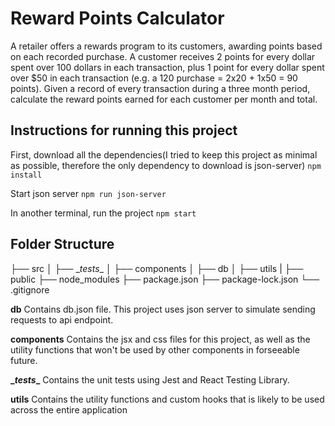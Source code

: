 # Reward Points Calculator

A retailer offers a rewards program to its customers, awarding points based on each recorded purchase.
A customer receives 2 points for every dollar spent over 100 dollars in each transaction, plus 1 point for every dollar spent over $50 in each transaction (e.g. a 120 purchase = 2x20 + 1x50 = 90 points).
Given a record of every transaction during a three month period, calculate the reward points earned for each customer per month and total.

## Instructions for running this project
First, download all the dependencies(I tried to keep this project as minimal as possible, therefore the only dependency to download is json-server)
`
npm install
`

Start json server
`
npm run json-server
`

In another terminal, run the project
`
npm start
`


## Folder Structure
├── src
│   ├── \__tests__ 
│   ├── components
│   ├── db
│   ├── utils
|
├── public
├── node_modules
├── package.json
├── package-lock.json 
└── .gitignore

**db**
Contains db.json file. This project uses json server to simulate sending requests to api endpoint.

**components**
Contains the jsx and css files for this project, as well as the utility functions that won't be used by other components in forseeable future.

**\__tests__**
Contains the unit tests using Jest and React Testing Library.

**utils**
Contains the utility functions and custom hooks that is likely to be used across the entire application

